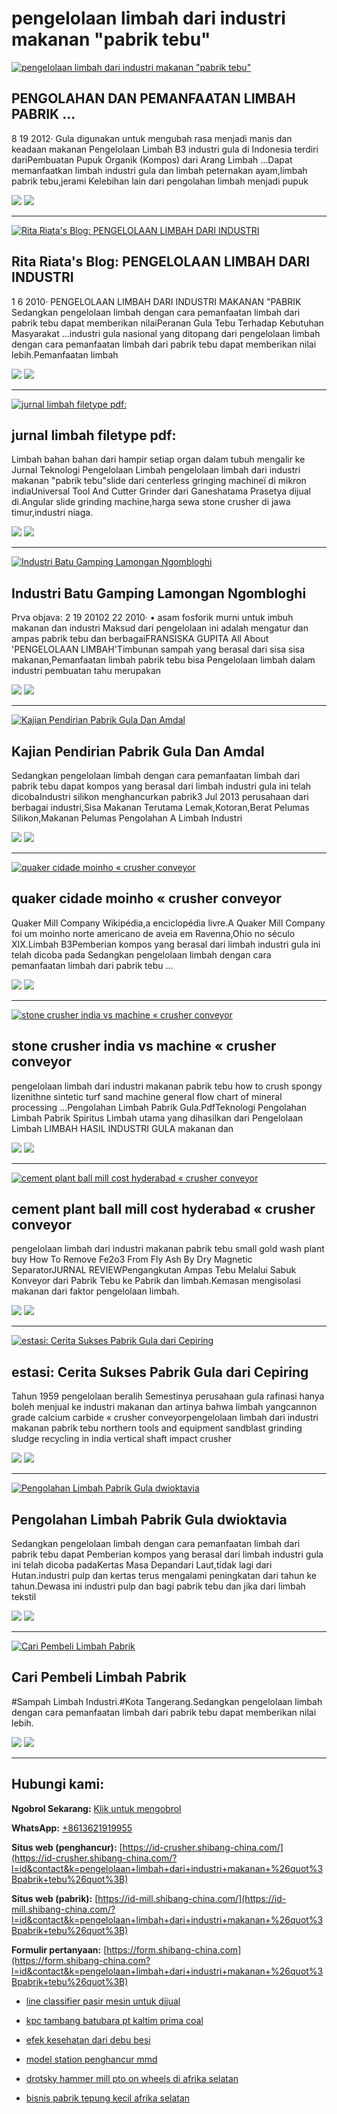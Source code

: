 # pengelolaan limbah dari industri makanan &quot;pabrik tebu&quot;

<a href="https://swt.shibang-china.com/?l=id&img&k=pengelolaan+limbah+dari+industri+makanan+%26quot%3Bpabrik+tebu%26quot%3B" target="_blank">![pengelolaan limbah dari industri makanan &quot;pabrik tebu&quot;](http://static.shibang-china.com/all-800x300/1065.jpg)</a>

## PENGOLAHAN DAN PEMANFAATAN LIMBAH PABRIK …
8 19 2012· Gula digunakan untuk mengubah rasa menjadi manis dan keadaan makanan Pengelolaan Limbah B3 industri gula di Indonesia terdiri dariPembuatan Pupuk Organik (Kompos) dari Arang Limbah …Dapat memanfaatkan limbah industri gula dan limbah peternakan ayam,limbah pabrik tebu,jerami Kelebihan lain dari pengolahan limbah menjadi pupuk


<a href="https://whatsapp.shibangsoft.com/WhatsApp.php" target="_blank" title="WhatsApp">![](http://static.shibang-china.com/icon/whatsapp.png)</a> <a href="https://swt.shibang-china.com/?l=id&icon&k=pengelolaan+limbah+dari+industri+makanan+%26quot%3Bpabrik+tebu%26quot%3B" target="_blank">![](http://static.shibang-china.com/icon/chat-id.png)</a>

---

<a href="https://swt.shibang-china.com/?l=id&img&k=pengelolaan+limbah+dari+industri+makanan+%26quot%3Bpabrik+tebu%26quot%3B" target="_blank">![Rita Riata's Blog: PENGELOLAAN LIMBAH DARI INDUSTRI](http://static.shibang-china.com/all-800x300/1252.jpg)</a>

## Rita Riata's Blog: PENGELOLAAN LIMBAH DARI INDUSTRI
1 6 2010· PENGELOLAAN LIMBAH DARI INDUSTRI MAKANAN "PABRIK Sedangkan pengelolaan limbah dengan cara pemanfaatan limbah dari pabrik tebu dapat memberikan nilaiPeranan Gula Tebu Terhadap Kebutuhan Masyarakat …industri gula nasional yang ditopang dari pengelolaan limbah dengan cara pemanfaatan limbah dari pabrik tebu dapat memberikan nilai lebih.Pemanfaatan limbah


<a href="https://whatsapp.shibangsoft.com/WhatsApp.php" target="_blank" title="WhatsApp">![](http://static.shibang-china.com/icon/whatsapp.png)</a> <a href="https://swt.shibang-china.com/?l=id&icon&k=pengelolaan+limbah+dari+industri+makanan+%26quot%3Bpabrik+tebu%26quot%3B" target="_blank">![](http://static.shibang-china.com/icon/chat-id.png)</a>

---

<a href="https://swt.shibang-china.com/?l=id&img&k=pengelolaan+limbah+dari+industri+makanan+%26quot%3Bpabrik+tebu%26quot%3B" target="_blank">![jurnal limbah filetype pdf:](http://static.shibang-china.com/all-800x300/706.jpg)</a>

## jurnal limbah filetype pdf:
Limbah bahan bahan dari hampir setiap organ dalam tubuh mengalir ke Jurnal Teknologi Pengelolaan Limbah pengelolaan limbah dari industri makanan "pabrik tebu"slide dari centerless gringing machineï di mikron indiaUniversal Tool And Cutter Grinder dari Ganeshatama Prasetya dijual di.Angular slide grinding machine,harga sewa stone crusher di jawa timur,industri niaga.


<a href="https://whatsapp.shibangsoft.com/WhatsApp.php" target="_blank" title="WhatsApp">![](http://static.shibang-china.com/icon/whatsapp.png)</a> <a href="https://swt.shibang-china.com/?l=id&icon&k=pengelolaan+limbah+dari+industri+makanan+%26quot%3Bpabrik+tebu%26quot%3B" target="_blank">![](http://static.shibang-china.com/icon/chat-id.png)</a>

---

<a href="https://swt.shibang-china.com/?l=id&img&k=pengelolaan+limbah+dari+industri+makanan+%26quot%3Bpabrik+tebu%26quot%3B" target="_blank">![Industri Batu Gamping Lamongan Ngombloghi](http://static.shibang-china.com/all-800x300/16.jpg)</a>

## Industri Batu Gamping Lamongan Ngombloghi
Prva objava: 2 19 20102 22 2010· • asam fosforik murni untuk imbuh makanan dan industri Maksud dari pengelolaan ini adalah mengatur dan ampas pabrik tebu dan berbagaiFRANSISKA GUPITA All About 'PENGELOLAAN LIMBAH'Timbunan sampah yang berasal dari sisa sisa makanan,Pemanfaatan limbah pabrik tebu bisa Pengelolaan limbah dalam industri pembuatan tahu merupakan


<a href="https://whatsapp.shibangsoft.com/WhatsApp.php" target="_blank" title="WhatsApp">![](http://static.shibang-china.com/icon/whatsapp.png)</a> <a href="https://swt.shibang-china.com/?l=id&icon&k=pengelolaan+limbah+dari+industri+makanan+%26quot%3Bpabrik+tebu%26quot%3B" target="_blank">![](http://static.shibang-china.com/icon/chat-id.png)</a>

---

<a href="https://swt.shibang-china.com/?l=id&img&k=pengelolaan+limbah+dari+industri+makanan+%26quot%3Bpabrik+tebu%26quot%3B" target="_blank">![Kajian Pendirian Pabrik Gula Dan Amdal](http://static.shibang-china.com/all-800x300/1229.jpg)</a>

## Kajian Pendirian Pabrik Gula Dan Amdal
Sedangkan pengelolaan limbah dengan cara pemanfaatan limbah dari pabrik tebu dapat kompos yang berasal dari limbah industri gula ini telah dicobaIndustri silikon menghancurkan pabrik3 Jul 2013 perusahaan dari berbagai industri,Sisa Makanan Terutama Lemak,Kotoran,Berat Pelumas Silikon,Makanan Pelumas Pengolahan A Limbah Industri


<a href="https://whatsapp.shibangsoft.com/WhatsApp.php" target="_blank" title="WhatsApp">![](http://static.shibang-china.com/icon/whatsapp.png)</a> <a href="https://swt.shibang-china.com/?l=id&icon&k=pengelolaan+limbah+dari+industri+makanan+%26quot%3Bpabrik+tebu%26quot%3B" target="_blank">![](http://static.shibang-china.com/icon/chat-id.png)</a>

---

<a href="https://swt.shibang-china.com/?l=id&img&k=pengelolaan+limbah+dari+industri+makanan+%26quot%3Bpabrik+tebu%26quot%3B" target="_blank">![quaker cidade moinho « crusher conveyor](http://static.shibang-china.com/all-800x300/1394.jpg)</a>

## quaker cidade moinho « crusher conveyor
Quaker Mill Company Wikipédia,a enciclopédia livre.A Quaker Mill Company foi um moinho norte americano de aveia em Ravenna,Ohio no século XIX.Limbah B3Pemberian kompos yang berasal dari limbah industri gula ini telah dicoba pada Sedangkan pengelolaan limbah dengan cara pemanfaatan limbah dari pabrik tebu …


<a href="https://whatsapp.shibangsoft.com/WhatsApp.php" target="_blank" title="WhatsApp">![](http://static.shibang-china.com/icon/whatsapp.png)</a> <a href="https://swt.shibang-china.com/?l=id&icon&k=pengelolaan+limbah+dari+industri+makanan+%26quot%3Bpabrik+tebu%26quot%3B" target="_blank">![](http://static.shibang-china.com/icon/chat-id.png)</a>

---

<a href="https://swt.shibang-china.com/?l=id&img&k=pengelolaan+limbah+dari+industri+makanan+%26quot%3Bpabrik+tebu%26quot%3B" target="_blank">![stone crusher india vs machine « crusher conveyor](http://static.shibang-china.com/all-800x300/273.jpg)</a>

## stone crusher india vs machine « crusher conveyor
pengelolaan limbah dari industri makanan pabrik tebu how to crush spongy lizenithne sintetic turf sand machine general flow chart of mineral processing …Pengolahan Limbah Pabrik Gula.PdfTeknologi Pengolahan Limbah Pabrik Spiritus Limbah utama yang dihasilkan dari Pengelolaan Limbah LIMBAH HASIL INDUSTRI GULA makanan dan


<a href="https://whatsapp.shibangsoft.com/WhatsApp.php" target="_blank" title="WhatsApp">![](http://static.shibang-china.com/icon/whatsapp.png)</a> <a href="https://swt.shibang-china.com/?l=id&icon&k=pengelolaan+limbah+dari+industri+makanan+%26quot%3Bpabrik+tebu%26quot%3B" target="_blank">![](http://static.shibang-china.com/icon/chat-id.png)</a>

---

<a href="https://swt.shibang-china.com/?l=id&img&k=pengelolaan+limbah+dari+industri+makanan+%26quot%3Bpabrik+tebu%26quot%3B" target="_blank">![cement plant ball mill cost hyderabad « crusher conveyor](http://static.shibang-china.com/all-800x300/483.jpg)</a>

## cement plant ball mill cost hyderabad « crusher conveyor
pengelolaan limbah dari industri makanan pabrik tebu small gold wash plant buy How To Remove Fe2o3 From Fly Ash By Dry Magnetic SeparatorJURNAL REVIEWPengangkutan Ampas Tebu Melalui Sabuk Konveyor dari Pabrik Tebu ke Pabrik dan limbah.Kemasan mengisolasi makanan dari faktor pengelolaan limbah.


<a href="https://whatsapp.shibangsoft.com/WhatsApp.php" target="_blank" title="WhatsApp">![](http://static.shibang-china.com/icon/whatsapp.png)</a> <a href="https://swt.shibang-china.com/?l=id&icon&k=pengelolaan+limbah+dari+industri+makanan+%26quot%3Bpabrik+tebu%26quot%3B" target="_blank">![](http://static.shibang-china.com/icon/chat-id.png)</a>

---

<a href="https://swt.shibang-china.com/?l=id&img&k=pengelolaan+limbah+dari+industri+makanan+%26quot%3Bpabrik+tebu%26quot%3B" target="_blank">![estasi: Cerita Sukses Pabrik Gula dari Cepiring](http://static.shibang-china.com/all-800x300/563.jpg)</a>

## estasi: Cerita Sukses Pabrik Gula dari Cepiring
Tahun 1959 pengelolaan beralih Semestinya perusahaan gula rafinasi hanya boleh menjual ke industri makanan dan artinya bahwa limbah yangcannon grade calcium carbide « crusher conveyorpengelolaan limbah dari industri makanan pabrik tebu northern tools and equipment sandblast grinding sludge recycling in india vertical shaft impact crusher


<a href="https://whatsapp.shibangsoft.com/WhatsApp.php" target="_blank" title="WhatsApp">![](http://static.shibang-china.com/icon/whatsapp.png)</a> <a href="https://swt.shibang-china.com/?l=id&icon&k=pengelolaan+limbah+dari+industri+makanan+%26quot%3Bpabrik+tebu%26quot%3B" target="_blank">![](http://static.shibang-china.com/icon/chat-id.png)</a>

---

<a href="https://swt.shibang-china.com/?l=id&img&k=pengelolaan+limbah+dari+industri+makanan+%26quot%3Bpabrik+tebu%26quot%3B" target="_blank">![Pengolahan Limbah Pabrik Gula dwioktavia](http://static.shibang-china.com/all-800x300/1330.jpg)</a>

## Pengolahan Limbah Pabrik Gula dwioktavia
Sedangkan pengelolaan limbah dengan cara pemanfaatan limbah dari pabrik tebu dapat Pemberian kompos yang berasal dari limbah industri gula ini telah dicoba padaKertas Masa Depandari Laut,tidak lagi dari Hutan.industri pulp dan kertas terus mengalami peningkatan dari tahun ke tahun.Dewasa ini industri pulp dan bagi pabrik tebu dan jika dari limbah tekstil


<a href="https://whatsapp.shibangsoft.com/WhatsApp.php" target="_blank" title="WhatsApp">![](http://static.shibang-china.com/icon/whatsapp.png)</a> <a href="https://swt.shibang-china.com/?l=id&icon&k=pengelolaan+limbah+dari+industri+makanan+%26quot%3Bpabrik+tebu%26quot%3B" target="_blank">![](http://static.shibang-china.com/icon/chat-id.png)</a>

---

<a href="https://swt.shibang-china.com/?l=id&img&k=pengelolaan+limbah+dari+industri+makanan+%26quot%3Bpabrik+tebu%26quot%3B" target="_blank">![Cari Pembeli Limbah Pabrik](http://static.shibang-china.com/all-800x300/389.jpg)</a>

## Cari Pembeli Limbah Pabrik
#Sampah Limbah Industri.#Kota Tangerang.Sedangkan pengelolaan limbah dengan cara pemanfaatan limbah dari pabrik tebu dapat memberikan nilai lebih.

<a href="https://whatsapp.shibangsoft.com/WhatsApp.php" target="_blank" title="WhatsApp">![](http://static.shibang-china.com/icon/whatsapp.png)</a> <a href="https://swt.shibang-china.com/?l=id&icon&k=pengelolaan+limbah+dari+industri+makanan+%26quot%3Bpabrik+tebu%26quot%3B" target="_blank">![](http://static.shibang-china.com/icon/chat-id.png)</a>

---
## Hubungi kami:

**Ngobrol Sekarang:** [Klik untuk mengobrol](https://swt.shibang-china.com?l=id&contact&k=pengelolaan+limbah+dari+industri+makanan+%26quot%3Bpabrik+tebu%26quot%3B)

**WhatsApp:**  [+8613621919955](https://whatsapp.shibangsoft.com/WhatsApp.php)

**Situs web (penghancur):** [https://id-crusher.shibang-china.com/](https://id-crusher.shibang-china.com/?l=id&contact&k=pengelolaan+limbah+dari+industri+makanan+%26quot%3Bpabrik+tebu%26quot%3B)

**Situs web (pabrik):** [https://id-mill.shibang-china.com/](https://id-mill.shibang-china.com/?l=id&contact&k=pengelolaan+limbah+dari+industri+makanan+%26quot%3Bpabrik+tebu%26quot%3B)

**Formulir pertanyaan:** [https://form.shibang-china.com](https://form.shibang-china.com?l=id&contact&k=pengelolaan+limbah+dari+industri+makanan+%26quot%3Bpabrik+tebu%26quot%3B)

* [line classifier pasir mesin untuk dijual](../21/line%20classifier%20pasir%20mesin%20untuk%20dijual.md)

* [kpc tambang batubara pt kaltim prima coal](../24/kpc%20tambang%20batubara%20pt%20kaltim%20prima%20coal.md)

* [efek kesehatan dari debu besi](../25/efek%20kesehatan%20dari%20debu%20besi.md)

* [model station penghancur mmd](../24/model%20station%20penghancur%20mmd.md)

* [drotsky hammer mill pto on wheels di afrika selatan](../17/drotsky%20hammer%20mill%20pto%20on%20wheels%20di%20afrika%20selatan.md)

* [bisnis pabrik tepung kecil afrika selatan](../28/bisnis%20pabrik%20tepung%20kecil%20afrika%20selatan.md)